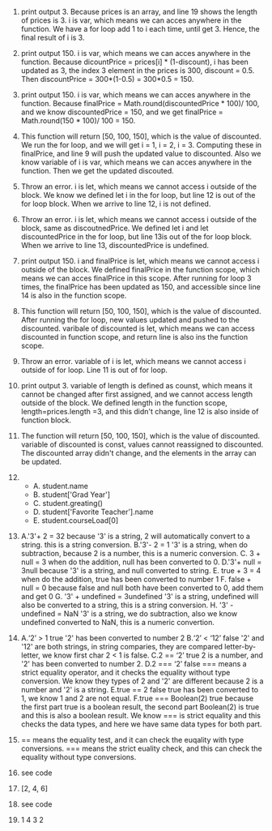 1. print output 3. Because prices is an array, and line 19 shows the length of prices is 3. i  is var, which means we can acces anywhere in the function. We have a for loop add 1 to i each time, until get 3. Hence, the final result of i is 3.
   
2. print output 150. i is var, which means we can acces anywhere in the function. Because dicountPrice = prices[i] * (1-discount),  i has been updated as 3, the index 3 element in the prices is 300, discount = 0.5. Then discountPrice = 300*(1-0.5) = 300*0.5 = 150.
   
3. print output 150. i is var, which means we can acces anywhere in the function. Because finalPrice = Math.round(discountedPrice * 100)/ 100, and we know discountedPrice = 150, and we get finalPrice = Math.round(150 * 100)/ 100 = 150.
   
4. This function will return [50, 100, 150], which is the value of discounted. We run the for loop, and we will get i = 1, i = 2, i = 3. Computing these in finalPrice, and line 9 will push the updated value to discounted. Also we know variable of i is var, which means we can acces anywhere in the function. Then we get the updated discouted.
   
5. Throw an error. i is let, which means we cannot access i outside of the block. We know we defined let i in the for loop, but line 12 is out of the for loop block. When we arrive to line 12, i is not defined.
   
6. Throw an error. i is let, which means we cannot access i outside of the block, same as discoutnedPrice. We defined let i and let discountedPrice in the for loop, but line 13is out of the for loop block. When we arrive to line 13, discountedPrice is undefined.
   
7. print output 150.  i and finalPrice is let, which means we cannot access i outside of the block. We defined finalPrice in the function scope, which means we can acces finalPrice in this scope. After running for loop 3 times, the finalPrice has been updated as 150, and accessible since line 14 is also in the function scope.

8. This function will return [50, 100, 150], which is the value of discounted. After running the for loop, new values updated and pushed to the discounted. varibale of discounted is let, which means we can access discounted in function scope, and return line is also ins the function scope.

9. Throw an error. variable of i is let, which means we cannot access i outside of for loop. Line 11 is out of for loop.
    
10. print output 3. variable of length is defined as counst, which means it cannot be changed after first assigned, and we cannot access length outside of the block. We defined length in the function scope, length=prices.length =3, and this didn't change, line 12 is also inside of function block.
    
11. The function will return [50, 100, 150], which is the value of discounted. variable of discounted is const, values cannot reassigned to discounted. The discounted array didn't change, and the elements in the array can be updated.
    
12. - A. student.name
    - B. student['Grad Year']
    - C. student.greating()
    - D. student['Favorite Teacher'].name
    - E. student.courseLoad[0]

13. 
    A.'3'+ 2 = 32   because '3' is a string, 2 will automatically convert to a string.  this is a string conversion.
    B.'3'- 2 = 1    '3' is a string, when do subtraction, because 2 is a number, this is a numeric conversion.
    C. 3 + null = 3     when do the addition, null has been converted to 0.
    D.'3'+ null = 3null      because '3' is a string, and null converted to string.
    E. true + 3 = 4     when do the addition, true has been converted to number 1
    F. false + null = 0 because false and null both have been converted to 0, add them and get 0
    G. '3' + undefined = 3undefined     '3' is a string, undefined will also be converted to a string, this is a string conversion.
    H. '3' - undefined = NaN    '3' is a string, we do subtraction, also we know undefined converted to NaN, this is a numeric convertion.

14. A.‘2’ > 1               true    '2' has been converted to number 2
    B.‘2’ < ‘12’            false   '2' and '12' are both strings, in string comparies, they are compared letter-by-letter, we know first char 2 < 1 is false.
    C.2 == ‘2’              true    2 is a number, and '2' has been converted to number 2.
    D.2 === ‘2’             false   === means a strict equality operator, and it checks the equality without type conversion. We know they types of 2 and '2' are different because 2 is a number and '2' is a string.
    E.true == 2             false   true has been converted to 1, we know 1 and 2 are not equal.
    F.true === Boolean(2)   true    because the first part true is a boolean result, the second part Boolean(2) is true and this is also a boolean result. We know === is strict equality and this checks the data types, and here we have same data types for both part.
    
15.  == means the equality test, and it can check the euqality with type conversions. === means the strict euality check, and this can check the equality without type conversions.
    
16.  see code
    
17.  [2, 4, 6]

18. see code 
    
19. 1 4 3 2
